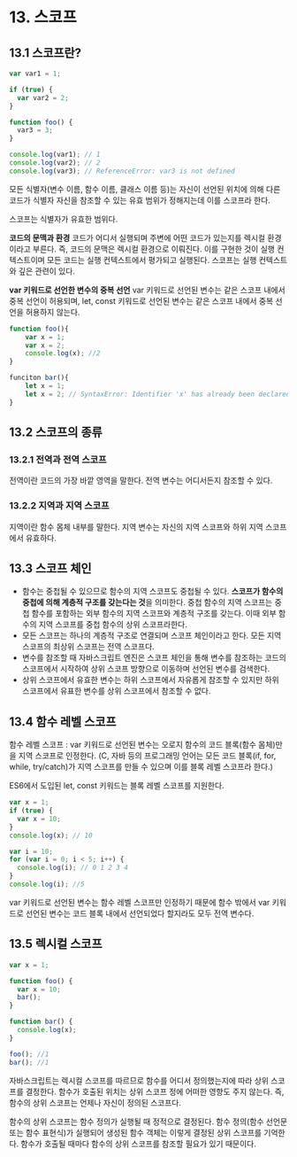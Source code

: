 # 13. 스코프

## 13.1 스코프란?

```jsx
var var1 = 1;

if (true) {
  var var2 = 2;
}

function foo() {
  var3 = 3;
}

console.log(var1); // 1
console.log(var2); // 2
console.log(var3); // ReferenceError: var3 is not defined
```

모든 식별자(변수 이름, 함수 이름, 클래스 이름 등)는 자신이 선언된 위치에 의해 다른 코드가 식별자 자신을 참조할 수 있는 유효 범위가 정해지는데 이를 스코프라 한다.

스코프는 식별자가 유효한 범위다.

**코드의 문맥과 환경**
코드가 어디서 실행되며 주변에 어떤 코드가 있는지를 렉시컬 환경이라고 부른다. 즉, 코드의 문맥은 렉시컬 환경으로 이뤄진다. 이를 구현한 것이 실행 컨텍스트이며 모든 코드는 실행 컨텍스트에서 평가되고 실행된다. 스코프는 실행 컨텍스트와 깊은 관련이 있다.

**var 키워드로 선언한 변수의 중복 선언**
var 키워드로 선언된 변수는 같은 스코프 내에서 중복 선언이 허용되며, let, const 키워드로 선언된 변수는 같은 스코프 내에서 중복 선언을 허용하지 않는다.

```jsx
function foo(){
	var x = 1;
	var x = 2;
	console.log(x); //2
}

funciton bar(){
	let x = 1;
	let x = 2; // SyntaxError: Identifier 'x' has already been declared
}
```

## 13.2 스코프의 종류

### 13.2.1 전역과 전역 스코프

전역이란 코드의 가장 바깥 영역을 말한다. 전역 변수는 어디서든지 참조할 수 있다.

### 13.2.2 지역과 지역 스코프

지역이란 함수 몸체 내부를 말한다. 지역 변수는 자신의 지역 스코프와 하위 지역 스코프에서 유효하다.

## 13.3 스코프 체인

- 함수는 중첩될 수 있으므로 함수의 지역 스코프도 중첩될 수 있다. **스코프가 함수의 중첩에 의해 계층적 구조를 갖는다는 것**을 의미한다. 중첩 함수의 지역 스코프는 중첩 함수를 포함하는 외부 함수의 지역 스코프와 계층적 구조를 갖는다. 이때 외부 함수의 지역 스코프를 중첩 함수의 상위 스코프라한다.
- 모든 스코프는 하나의 계층적 구조로 연결되며 스코프 체인이라고 한다. 모든 지역 스코프의 최상위 스코프는 전역 스코프다.
- 변수를 참조할 때 자바스크립트 엔진은 스코프 체인을 통해 변수를 참조하는 코드의 스코프에서 시작하여 상위 스코프 방향으로 이동하며 선언된 변수를 검색한다.
- 상위 스코프에서 유효한 변수는 하위 스코프에서 자유롭게 참조할 수 있지만 하위 스코프에서 유표한 변수를 상위 스코프에서 참조할 수 없다.

## 13.4 함수 레벨 스코프

함수 레벨 스코프 : var 키워드로 선언된 변수는 오로지 함수의 코드 블록(함수 몸체)만을 지역 스코프로 인정한다.
(C, 자바 등의 프로그래밍 언어는 모든 코드 블록(if, for, while, try/catch)가 지역 스코프를 만들 수 있으며 이를 블록 레벨 스코프라 한다.)

ES6에서 도입된 let, const 키워드는 블록 레벨 스코프를 지원한다.

```jsx
var x = 1;
if (true) {
  var x = 10;
}
console.log(x); // 10

var i = 10;
for (var i = 0; i < 5; i++) {
  console.log(i); // 0 1 2 3 4
}
console.log(i); //5
```

var 키워드로 선언된 변수는 함수 레벨 스코프만 인정하기 때문에 함수 밖에서 var 키워드로 선언된 변수는 코드 블록 내에서 선언되었다 할지라도 모두 전역 변수다.

## 13.5 렉시컬 스코프

```jsx
var x = 1;

function foo() {
  var x = 10;
  bar();
}

function bar() {
  console.log(x);
}

foo(); //1
bar(); //1
```

자바스크립트는 렉시컬 스코프를 따르므로 함수를 어디서 정의했는지에 따라 상위 스코프를 결정한다. 함수가 호출된 위치는 상위 스코프 정에 어떠한 영향도 주지 않는다. 즉, 함수의 상위 스코프는 언제나 자신이 정의된 스코프다.

함수의 상위 스코프는 함수 정의가 실행될 때 정적으로 결정된다. 함수 정의(함수 선언문 또는 함수 표현식)가 실행되어 생성된 함수 객체는 이렇게 결정된 상위 스코프를 기억한다. 함수가 호출될 때마다 함수의 상위 스코프를 참조할 필요가 있기 때문이다.